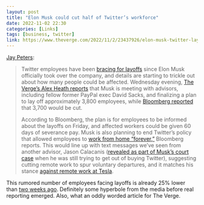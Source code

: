 ```yaml
---
layout: post
title: "Elon Musk could cut half of Twitter’s workforce"
date: 2022-11-02 22:30
categories: [Links]
tags: [business, twitter]
link: https://www.theverge.com/2022/11/2/23437926/elon-musk-twitter-layoffs-cuts-half-workforce
---
```


[Jay Peters](https://twitter.com/jaypeters):

>Twitter employees have been [bracing for layoffs](https://www.theverge.com/2022/10/31/23434002/twitter-layoffs-internal-messaging-uncertainty-elon-musk) since Elon Musk officially took over the company, and details are starting to trickle out about how many people could be affected. Wednesday evening, [The Verge’s Alex Heath reports](https://www.theverge.com/2022/11/2/23437835/elon-musk-is-meeting-with-advisors-to-review-twitters-layoff-plan) that Musk is meeting with advisors, including fellow former PayPal exec David Sacks, and finalizing a plan to lay off approximately 3,800 employees, while [Bloomberg reported](https://www.bloomberg.com/news/articles/2022-11-02/musk-plans-to-eliminate-half-of-twitter-jobs-in-cost-cut-drive?leadSource=uverify%20wall) that 3,700 would be cut.
>
>According to Bloomberg, the plan is for employees to be informed about the layoffs on Friday, and affected workers could be given 60 days of severance pay. Musk is also planning to end Twitter’s policy that allowed employees to [work from home “forever,”](https://www.theverge.com/2022/3/3/22960529/twitter-return-to-office-work-travel-plan-work-from-home-remote) Bloomberg reports. This would line up with text messages we’ve seen from another advisor, Jason Calacanis ([revealed as part of Musk’s court case](https://www.theverge.com/2022/9/29/23379435/elon-musk-jack-dorsey-twitter-buyout-texts) when he was still trying to get out of buying Twitter), suggesting cutting remote work to spur voluntary departures, and it matches his stance [against remote work at Tesla](https://www.theverge.com/2022/6/1/23149784/elon-musk-tesla-remote-work-leaked-email-40-hours).

This rumored number of employees facing layoffs is already 25% lower than [two weeks ago](https://victorwynne.com/musk-twitter-layoffs/). Definitely some hyperbole from the media before real reporting emerged. Also, what an oddly worded article for The Verge.